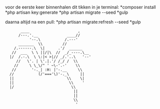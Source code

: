 voor de eerste keer binnenhalen dit tikken in je terminal:
*composer install
*php artisan key:generate
*php artisan migrate --seed
*gulp

daarna altijd na een pull:
*php artisan migrate:refresh --seed
*gulp

           ____                      ,
          /---.'.__             ____//
               '--.\           /.---'
          _______  \\         //
        /.------.\  \|      .'/  ______
       //  ___  \ \ ||/|\  //  _/_----.\__
      |/  /.-.\  \ \:|< >|// _/.'..\   '--'
         //   \'. | \'.|.'/ /_/ /  \\
        //     \ \_\/" ' ~\-'.-'    \\
       //       '-._| :H: |'-.__     \\
      //           (/'==='\)'-._\     ||
      ||                        \\    \|
      ||                         \\    '
      |/                          \\
                                   ||
                                   ||
                                   \\
                                    '
